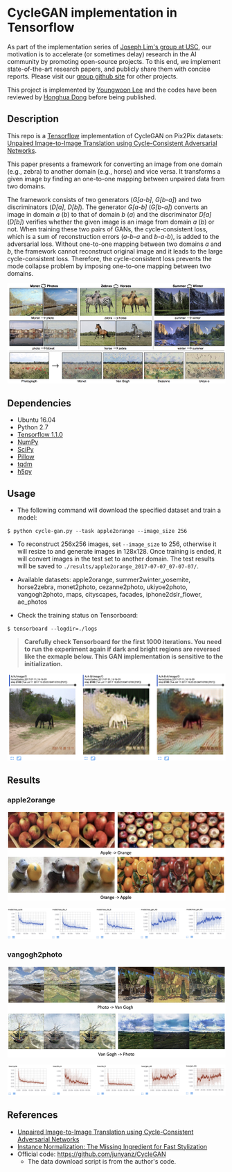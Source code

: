 # CycleGAN implementation in Tensorflow

As part of the implementation series of [Joseph Lim's group at USC](http://csail.mit.edu/~lim), our motivation is to accelerate (or sometimes delay) research in the AI community by promoting open-source projects. To this end, we implement state-of-the-art research papers, and publicly share them with concise reports. Please visit our [group github site](https://github.com/gitlimlab) for other projects.

This project is implemented by [Youngwoon Lee](https://github.com/youngwoon) and the codes have been reviewed by [Honghua Dong](https://github.com/dhh1995) before being published.

## Description

This repo is a [Tensorflow](https://www.tensorflow.org/) implementation of CycleGAN on Pix2Pix datasets: [Unpaired Image-to-Image Translation using Cycle-Consistent Adversarial Networks](https://arxiv.org/abs/1703.10593).

This paper presents a framework for converting an image from one domain (e.g., zebra) to another domain (e.g., horse) and vice versa. It transforms a given image by finding an one-to-one mapping between unpaired data from two domains.

The framework consists of two generators (*G[a-b]*, *G[b-a]*) and two discriminators (*D[a]*, *D[b]*). The generator *G[a-b]* (*G[b-a]*) converts an image in domain *a* (*b*) to that of domain *b* (*a*) and the discriminator *D[a]* (*D[b]*) verifies whether the given image is an image from domain *a* (*b*) or not. When training these two pairs of GANs, the cycle-consistent loss, which is a sum of reconstruction errors (*a-b-a* and *b-a-b*), is added to the adversarial loss. Without one-to-one mapping between two domains *a* and *b*, the framework cannot reconstruct original image and it leads to the large cycle-consistent loss. Therefore, the cycle-consistent loss prevents the mode collapse problem by imposing one-to-one mapping between two domains.

![paper-figure](assets/paper-figure.png)

## Dependencies

- Ubuntu 16.04
- Python 2.7
- [Tensorflow 1.1.0](https://www.tensorflow.org/)
- [NumPy](https://pypi.python.org/pypi/numpy)
- [SciPy](https://pypi.python.org/pypi/scipy)
- [Pillow](https://pillow.readthedocs.io/en/4.0.x/)
- [tqdm](https://github.com/tqdm/tqdm)
- [h5py](http://docs.h5py.org/en/latest/)

## Usage

- The following command will download the specified dataset and train a model:

```
$ python cycle-gan.py --task apple2orange --image_size 256
```

- To reconstruct 256x256 images, set `--image_size` to 256, otherwise it will resize to and generate images in 128x128.
  Once training is ended, it will convert images in the test set to another domain. The test results will be saved to `./results/apple2orange_2017-07-07_07-07-07/`.
- Available datasets: apple2orange, summer2winter_yosemite, horse2zebra, monet2photo, cezanne2photo, ukiyoe2photo, vangogh2photo, maps, cityscapes, facades, iphone2dslr_flower, ae_photos


- Check the training status on Tensorboard:

```
$ tensorboard --logdir=./logs
```

> **Carefully check Tensorboard for the first 1000 iterations. You need to run the experiment again if dark and bright regions are reversed like the exmaple below. This GAN implementation is sensitive to the initialization.**

![wrong-example](assets/wrong-initialization.png)

## Results

### apple2orange

![apple2orange](assets/apple2orange.png)

![training-apple2orange.png](assets/training-apple2orange.png)

### vangogh2photo

![vangogh2photo](assets/vangogh2photo.png)

![training-vangogh2photo](assets/training-vangogh2photo.png)

## References

- [Unpaired Image-to-Image Translation using Cycle-Consistent Adversarial Networks](https://arxiv.org/abs/1703.10593)
- [Instance Normalization: The Missing Ingredient for Fast Stylization](https://arxiv.org/abs/1607.08022)
- Official code: https://github.com/junyanz/CycleGAN
  - The data download script is from the author's code.

